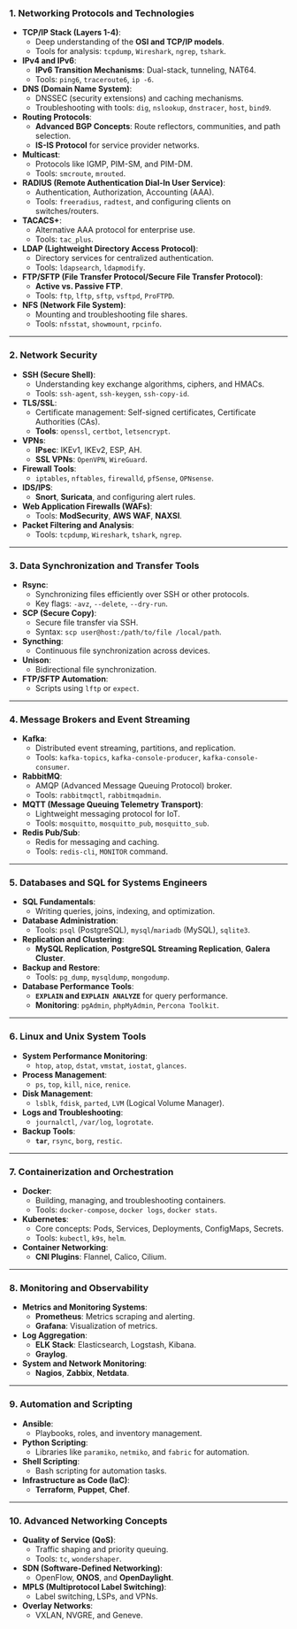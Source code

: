 ### 1. **Networking Protocols and Technologies**

- **TCP/IP Stack (Layers 1-4)**:
    - Deep understanding of the **OSI and TCP/IP models**.
    - Tools for analysis: `tcpdump`, `Wireshark`, `ngrep`, `tshark`.
- **IPv4 and IPv6**:
    - **IPv6 Transition Mechanisms**: Dual-stack, tunneling, NAT64.
    - Tools: `ping6`, `traceroute6`, `ip -6`.
- **DNS (Domain Name System)**:
    - DNSSEC (security extensions) and caching mechanisms.
    - Troubleshooting with tools: `dig`, `nslookup`, `dnstracer`, `host`, `bind9`.
- **Routing Protocols**:
    - **Advanced BGP Concepts**: Route reflectors, communities, and path selection.
    - **IS-IS Protocol** for service provider networks.
- **Multicast**:
    - Protocols like IGMP, PIM-SM, and PIM-DM.
    - Tools: `smcroute`, `mrouted`.
- **RADIUS (Remote Authentication Dial-In User Service)**:
    - Authentication, Authorization, Accounting (AAA).
    - Tools: `freeradius`, `radtest`, and configuring clients on switches/routers.
- **TACACS+**:
    - Alternative AAA protocol for enterprise use.
    - Tools: `tac_plus`.
- **LDAP (Lightweight Directory Access Protocol)**:
    - Directory services for centralized authentication.
    - Tools: `ldapsearch`, `ldapmodify`.
- **FTP/SFTP (File Transfer Protocol/Secure File Transfer Protocol)**:
    - **Active vs. Passive FTP**.
    - Tools: `ftp`, `lftp`, `sftp`, `vsftpd`, `ProFTPD`.
- **NFS (Network File System)**:
    - Mounting and troubleshooting file shares.
    - Tools: `nfsstat`, `showmount`, `rpcinfo`.

---

### 2. **Network Security**

- **SSH (Secure Shell)**:
    - Understanding key exchange algorithms, ciphers, and HMACs.
    - Tools: `ssh-agent`, `ssh-keygen`, `ssh-copy-id`.
- **TLS/SSL**:
    - Certificate management: Self-signed certificates, Certificate Authorities (CAs).
    - **Tools**: `openssl`, `certbot`, `letsencrypt`.
- **VPNs**:
    - **IPsec**: IKEv1, IKEv2, ESP, AH.
    - **SSL VPNs**: `OpenVPN`, `WireGuard`.
- **Firewall Tools**:
    - `iptables`, `nftables`, `firewalld`, `pfSense`, `OPNsense`.
- **IDS/IPS**:
    - **Snort**, **Suricata**, and configuring alert rules.
- **Web Application Firewalls (WAFs)**:
    - Tools: **ModSecurity**, **AWS WAF**, **NAXSI**.
- **Packet Filtering and Analysis**:
    - Tools: `tcpdump`, `Wireshark`, `tshark`, `ngrep`.

---

### 3. **Data Synchronization and Transfer Tools**

- **Rsync**:
    - Synchronizing files efficiently over SSH or other protocols.
    - Key flags: `-avz`, `--delete`, `--dry-run`.
- **SCP (Secure Copy)**:
    - Secure file transfer via SSH.
    - Syntax: `scp user@host:/path/to/file /local/path`.
- **Syncthing**:
    - Continuous file synchronization across devices.
- **Unison**:
    - Bidirectional file synchronization.
- **FTP/SFTP Automation**:
    - Scripts using `lftp` or `expect`.

---

### 4. **Message Brokers and Event Streaming**

- **Kafka**:
    - Distributed event streaming, partitions, and replication.
    - Tools: `kafka-topics`, `kafka-console-producer`, `kafka-console-consumer`.
- **RabbitMQ**:
    - AMQP (Advanced Message Queuing Protocol) broker.
    - Tools: `rabbitmqctl`, `rabbitmqadmin`.
- **MQTT (Message Queuing Telemetry Transport)**:
    - Lightweight messaging protocol for IoT.
    - Tools: `mosquitto`, `mosquitto_pub`, `mosquitto_sub`.
- **Redis Pub/Sub**:
    - Redis for messaging and caching.
    - Tools: `redis-cli`, `MONITOR` command.

---

### 5. **Databases and SQL for Systems Engineers**

- **SQL Fundamentals**:
    - Writing queries, joins, indexing, and optimization.
- **Database Administration**:
    - Tools: `psql` (PostgreSQL), `mysql`/`mariadb` (MySQL), `sqlite3`.
- **Replication and Clustering**:
    - **MySQL Replication**, **PostgreSQL Streaming Replication**, **Galera Cluster**.
- **Backup and Restore**:
    - Tools: `pg_dump`, `mysqldump`, `mongodump`.
- **Database Performance Tools**:
    - **`EXPLAIN` and `EXPLAIN ANALYZE`** for query performance.
    - **Monitoring**: `pgAdmin`, `phpMyAdmin`, `Percona Toolkit`.

---

### 6. **Linux and Unix System Tools**

- **System Performance Monitoring**:
    - `htop`, `atop`, `dstat`, `vmstat`, `iostat`, `glances`.
- **Process Management**:
    - `ps`, `top`, `kill`, `nice`, `renice`.
- **Disk Management**:
    - `lsblk`, `fdisk`, `parted`, `LVM` (Logical Volume Manager).
- **Logs and Troubleshooting**:
    - `journalctl`, `/var/log`, `logrotate`.
- **Backup Tools**:
    - **`tar`**, `rsync`, `borg`, `restic`.

---

### 7. **Containerization and Orchestration**

- **Docker**:
    - Building, managing, and troubleshooting containers.
    - Tools: `docker-compose`, `docker logs`, `docker stats`.
- **Kubernetes**:
    - Core concepts: Pods, Services, Deployments, ConfigMaps, Secrets.
    - Tools: `kubectl`, `k9s`, `helm`.
- **Container Networking**:
    - **CNI Plugins**: Flannel, Calico, Cilium.

---

### 8. **Monitoring and Observability**

- **Metrics and Monitoring Systems**:
    - **Prometheus**: Metrics scraping and alerting.
    - **Grafana**: Visualization of metrics.
- **Log Aggregation**:
    - **ELK Stack**: Elasticsearch, Logstash, Kibana.
    - **Graylog**.
- **System and Network Monitoring**:
    - **Nagios**, **Zabbix**, **Netdata**.

---

### 9. **Automation and Scripting**

- **Ansible**:
    - Playbooks, roles, and inventory management.
- **Python Scripting**:
    - Libraries like `paramiko`, `netmiko`, and `fabric` for automation.
- **Shell Scripting**:
    - Bash scripting for automation tasks.
- **Infrastructure as Code (IaC)**:
    - **Terraform**, **Puppet**, **Chef**.

---

### 10. **Advanced Networking Concepts**

- **Quality of Service (QoS)**:
    - Traffic shaping and priority queuing.
    - Tools: `tc`, `wondershaper`.
- **SDN (Software-Defined Networking)**:
    - OpenFlow, **ONOS**, and **OpenDaylight**.
- **MPLS (Multiprotocol Label Switching)**:
    - Label switching, LSPs, and VPNs.
- **Overlay Networks**:
    - VXLAN, NVGRE, and Geneve.